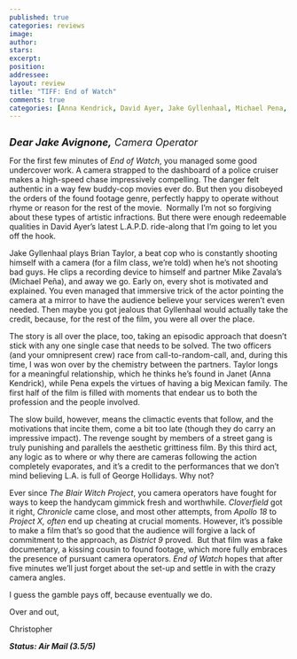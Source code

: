 ```yaml
---
published: true
categories: reviews
image:
author: 
stars: 
excerpt: 
position: 
addressee: 
layout: review
title: "TIFF: End of Watch"
comments: true
categories: [Anna Kendrick, David Ayer, Jake Gyllenhaal, Michael Pena, TIFF, Uncategorized]
---
```

<div><p><span class="full-image-block ssNonEditable"><span><a href="/letters/2012/9/24/end-of-watch.html"><img src="http://static.squarespace.com/static/5005f6bcc4aa41161b33e89e/5329cf1fe4b07c068ebf74de/5329cf1fe4b07c068ebf768b/1348513180717/End%20of%20Watch.jpg" alt="" /></a></span></span></p>
<p><em style="font-size:130%;"><strong>Dear Jake Avignone,</strong> Camera Operator</em></p>
<p>For the first few minutes of <em>End of Watch</em>, you managed some good undercover work. A camera strapped to the dashboard of a police cruiser makes a high-speed chase impressively compelling. The danger felt authentic in a way few buddy-cop movies ever do. But then you disobeyed the orders of the found footage genre, perfectly happy to operate without rhyme or reason for the rest of the movie.&nbsp; Normally I&rsquo;m not so forgiving about these types of artistic infractions. But there were enough redeemable qualities in David Ayer&rsquo;s latest L.A.P.D. ride-along that I&rsquo;m going to let you off the hook.</p>
<p>Jake Gyllenhaal plays Brian Taylor, a beat cop who is constantly shooting himself with a camera (for a film class, we&rsquo;re told) when he&rsquo;s not shooting bad guys. He clips a recording device to himself and partner Mike Zavala&rsquo;s (Michael Pe<span class="st">&ntilde;</span>a), and away we go. Early on, every shot is motivated and explained. You even managed that immersive trick of the actor pointing the camera at a mirror to have the audience believe your services weren&rsquo;t even needed. Then maybe you got jealous that Gyllenhaal would actually take the credit, because, for the rest of the film, you were all over the place.</p>
<p>The story is all over the place, too, taking an episodic approach that doesn&rsquo;t stick with any one single case that needs to be solved. The two officers (and your omnipresent crew) race from call-to-random-call, and, during this time, I was won over by the chemistry between the partners. Taylor longs for a meaningful relationship, which he thinks he&rsquo;s found in Janet (Anna Kendrick), while Pena expels the virtues of having a big Mexican family. The first half of the film is filled with moments that endear us to both the profession and the people involved.</p>
<p>The slow build, however, means the climactic events that follow, and the motivations that incite them, come a bit too late (though they do carry an impressive impact). The revenge sought by members of a street gang is truly punishing and parallels the aesthetic grittiness film. By this third act, any logic as to where or why there are cameras following the action completely evaporates, and it&rsquo;s a credit to the performances that we don&rsquo;t mind believing L.A. is full of George Hollidays. Why not?</p>
<p>Ever since <em>The Blair Witch Project</em>, you camera operators have fought for ways to keep the handycam gimmick fresh and worthwhile. <em>Cloverfield</em> got it right, <em>Chronicle</em> came close, and most other attempts, from <em>Apollo 18</em> to <em>Project X, often</em> end up cheating at crucial moments. However, it&rsquo;s possible to make a film that&rsquo;s so good that the audience will forgive a lack of commitment to the approach, as <em>District 9</em> proved.&nbsp; But that film was a fake documentary, a kissing cousin to found footage, which more fully embraces the presence of pursuant camera operators. <em>End of Watch</em> hopes that after five minutes we&rsquo;ll just forget about the set-up and settle in with the crazy camera angles.</p>
<p>I guess the gamble pays off, because eventually we do.&nbsp;</p>
<p>Over and out,</p>
<p>Christopher</p>
<p><strong><em>Status: Air Mail (3.5/5)</em></strong></p></div>
